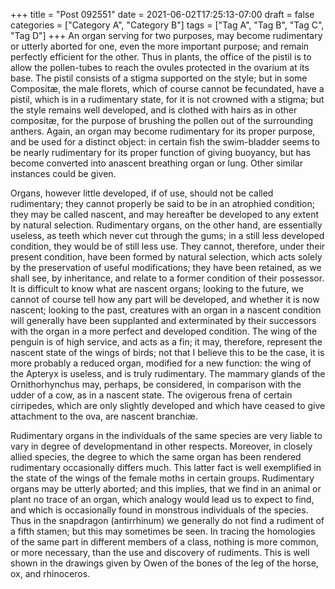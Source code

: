 +++
title = "Post 092551"
date = 2021-06-02T17:25:13-07:00
draft = false
categories = ["Category A", "Category B"]
tags = ["Tag A", "Tag B", "Tag C", "Tag D"]
+++
An organ serving for two purposes, may become rudimentary or utterly aborted for one, even the more important purpose; and remain perfectly efficient for the other. Thus in plants, the office of the pistil is to allow the pollen-tubes to reach the ovules protected in the ovarium at its base. The pistil consists of a stigma supported on the style; but in some Compositæ, the male florets, which of course cannot be fecundated, have a pistil, which is in a rudimentary state, for it is not crowned with a stigma; but the style remains well developed, and is clothed with hairs as in other compositæ, for the purpose of brushing the pollen out of the surrounding anthers. Again, an organ may become rudimentary for its proper purpose, and be used for a distinct object: in certain fish the swim-bladder seems to be nearly rudimentary for its proper function of giving buoyancy, but has become converted into anascent breathing organ or lung. Other similar instances could be given.

Organs, however little developed, if of use, should not be called rudimentary; they cannot properly be said to be in an atrophied condition; they may be called nascent, and may hereafter be developed to any extent by natural selection. Rudimentary organs, on the other hand, are essentially useless, as teeth which never cut through the gums; in a still less developed condition, they would be of still less use. They cannot, therefore, under their present condition, have been formed by natural selection, which acts solely by the preservation of useful modifications; they have been retained, as we shall see, by inheritance, and relate to a former condition of their possessor. It is difficult to know what are nascent organs; looking to the future, we cannot of course tell how any part will be developed, and whether it is now nascent; looking to the past, creatures with an organ in a nascent condition will generally have been supplanted and exterminated by their successors with the organ in a more perfect and developed condition. The wing of the penguin is of high service, and acts as a fin; it may, therefore, represent the nascent state of the wings of birds; not that I believe this to be the case, it is more probably a reduced organ, modified for a new function: the wing of the Apteryx is useless, and is truly rudimentary. The mammary glands of the Ornithorhynchus may, perhaps, be considered, in comparison with the udder of a cow, as in a nascent state. The ovigerous frena of certain cirripedes, which are only slightly developed and which have ceased to give attachment to the ova, are nascent branchiæ.

Rudimentary organs in the individuals of the same species are very liable to vary in degree of developmentand in other respects. Moreover, in closely allied species, the degree to which the same organ has been rendered rudimentary occasionally differs much. This latter fact is well exemplified in the state of the wings of the female moths in certain groups. Rudimentary organs may be utterly aborted; and this implies, that we find in an animal or plant no trace of an organ, which analogy would lead us to expect to find, and which is occasionally found in monstrous individuals of the species. Thus in the snapdragon (antirrhinum) we generally do not find a rudiment of a fifth stamen; but this may sometimes be seen. In tracing the homologies of the same part in different members of a class, nothing is more common, or more necessary, than the use and discovery of rudiments. This is well shown in the drawings given by Owen of the bones of the leg of the horse, ox, and rhinoceros.
